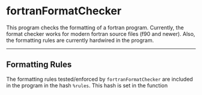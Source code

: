 # fortranFormatChecker
This program checks the formatting of a fortran program. Currently, the format checker works for modern fortran source files (f90 and newer). Also, the formatting rules are currently hardwired in the program.

---

## Formatting Rules

The formatting rules tested/enforced by `fortranFormatChecker` are included in the program in the hash `%rules`. This hash is set in the function